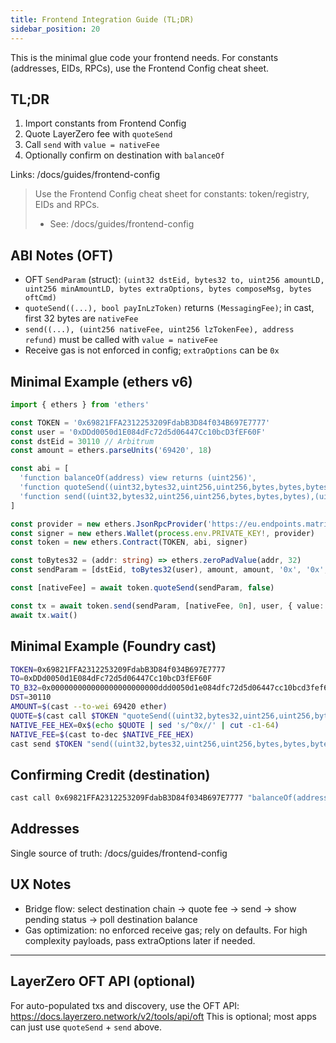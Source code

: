 ```yaml
---
title: Frontend Integration Guide (TL;DR)
sidebar_position: 20
---
```


This is the minimal glue code your frontend needs. For constants (addresses, EIDs, RPCs), use the Frontend Config cheat sheet.

## TL;DR
1) Import constants from Frontend Config
2) Quote LayerZero fee with `quoteSend`
3) Call `send` with `value = nativeFee`
4) Optionally confirm on destination with `balanceOf`

Links: /docs/guides/frontend-config

> Use the Frontend Config cheat sheet for constants: token/registry, EIDs and RPCs.
>
> - See: /docs/guides/frontend-config

## ABI Notes (OFT)
- OFT `SendParam` (struct): `(uint32 dstEid, bytes32 to, uint256 amountLD, uint256 minAmountLD, bytes extraOptions, bytes composeMsg, bytes oftCmd)`
- `quoteSend((...), bool payInLzToken)` returns `(MessagingFee)`; in cast, first 32 bytes are `nativeFee`
- `send((...), (uint256 nativeFee, uint256 lzTokenFee), address refund)` must be called with `value = nativeFee`
- Receive gas is not enforced in config; `extraOptions` can be `0x`

## Minimal Example (ethers v6)
```ts
import { ethers } from 'ethers'

const TOKEN = '0x69821FFA2312253209FdabB3D84f034B697E7777'
const user = '0xDDd0050d1E084dFc72d5d06447Cc10bcD3fEF60F'
const dstEid = 30110 // Arbitrum
const amount = ethers.parseUnits('69420', 18)

const abi = [
  'function balanceOf(address) view returns (uint256)',
  'function quoteSend((uint32,bytes32,uint256,uint256,bytes,bytes,bytes),bool) view returns (uint256 nativeFee, uint256 lzTokenFee)',
  'function send((uint32,bytes32,uint256,uint256,bytes,bytes,bytes),(uint256,uint256),address) payable returns (bytes32, (uint256,uint256))'
]

const provider = new ethers.JsonRpcProvider('https://eu.endpoints.matrixed.link/rpc/sonic?auth=...')
const signer = new ethers.Wallet(process.env.PRIVATE_KEY!, provider)
const token = new ethers.Contract(TOKEN, abi, signer)

const toBytes32 = (addr: string) => ethers.zeroPadValue(addr, 32)
const sendParam = [dstEid, toBytes32(user), amount, amount, '0x', '0x', '0x']

const [nativeFee] = await token.quoteSend(sendParam, false)

const tx = await token.send(sendParam, [nativeFee, 0n], user, { value: nativeFee })
await tx.wait()
```

## Minimal Example (Foundry cast)
```bash
TOKEN=0x69821FFA2312253209FdabB3D84f034B697E7777
TO=0xDDd0050d1E084dFc72d5d06447Cc10bcD3fEF60F
TO_B32=0x000000000000000000000000ddd0050d1e084dfc72d5d06447cc10bcd3fef60f
DST=30110
AMOUNT=$(cast --to-wei 69420 ether)
QUOTE=$(cast call $TOKEN "quoteSend((uint32,bytes32,uint256,uint256,bytes,bytes,bytes),bool)" "($DST,$TO_B32,$AMOUNT,$AMOUNT,0x,0x,0x)" false --rpc-url $RPC_URL_SONIC)
NATIVE_FEE_HEX=0x$(echo $QUOTE | sed 's/^0x//' | cut -c1-64)
NATIVE_FEE=$(cast to-dec $NATIVE_FEE_HEX)
cast send $TOKEN "send((uint32,bytes32,uint256,uint256,bytes,bytes,bytes),(uint256,uint256),address)" "($DST,$TO_B32,$AMOUNT,$AMOUNT,0x,0x,0x)" "($NATIVE_FEE,0)" $TO --value $NATIVE_FEE --rpc-url $RPC_URL_SONIC --private-key $PRIVATE_KEY
```

## Confirming Credit (destination)
```bash
cast call 0x69821FFA2312253209FdabB3D84f034B697E7777 "balanceOf(address)" $TO --rpc-url $RPC_URL_ARBITRUM
```

## Addresses
Single source of truth: /docs/guides/frontend-config

## UX Notes
- Bridge flow: select destination chain → quote fee → send → show pending status → poll destination balance
- Gas optimization: no enforced receive gas; rely on defaults. For high complexity payloads, pass extraOptions later if needed.

---

## LayerZero OFT API (optional)
For auto-populated txs and discovery, use the OFT API: https://docs.layerzero.network/v2/tools/api/oft
This is optional; most apps can just use `quoteSend` + `send` above.


